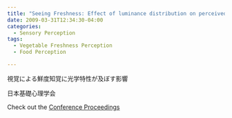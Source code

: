 ```yaml
---
title: "Seeing Freshness: Effect of luminance distribution on perceived freshness"
date: 2009-03-31T12:34:30-04:00
categories:
  - Sensory Perception
tags:
  - Vegetable Freshness Perception
  - Food Perception

---
```

視覚による鮮度知覚に光学特性が及ぼす影響

日本基礎心理学会

Check out the [Conference Proceedings][URL] 

[URL]:   https://doi.org/10.14947/psychono.KJ00005578274